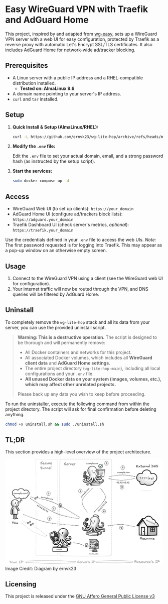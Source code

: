 # Easy WireGuard VPN with Traefik and AdGuard Home

This project, inspired by and adapted from [wg-easy](https://github.com/wg-easy/wg-easy), sets up a WireGuard VPN server with a web UI for easy configuration, protected by Traefik as a reverse proxy with automatic Let's Encrypt SSL/TLS certificates. It also includes AdGuard Home for network-wide ad/tracker blocking.

## Prerequisites

*   A Linux server with a public IP address and a RHEL-compatible distribution installed.
    *   **Tested on: AlmaLinux 9.6**
*   A domain name pointing to your server's IP address.
*   `curl` and `tar` installed.

## Setup

1. **Quick Install & Setup (AlmaLinux/RHEL):**

    ```bash
    curl -L https://github.com/ernvk23/wg-lite-hop/archive/refs/heads/main.tar.gz | tar xz && cd wg-lite-hop-main && chmod +x setup.sh && sudo ./setup.sh
    ```

2.  **Modify the `.env` file:**

    Edit the `.env` file to set your actual domain, email, and a strong password hash (as instructed by the setup script).

3.  **Start the services:**

    ```bash
    sudo docker compose up -d
    ```

## Access

*   WireGuard Web UI (to set up clients): `https://your_domain`
*   AdGuard Home UI (configure ad/trackers block lists): `https://adguard.your_domain`
*   Traefik Dashboard UI (check server's metrics, *optional*): `https://traefik.your_domain`


Use the credentials defined in your `.env` file to access the web UIs. 
*Note:* The first password requested is for logging into Traefik. This may appear as a pop-up window on an otherwise empty screen.

## Usage

1.  Connect to the WireGuard VPN using a client (see the WireGuard web UI for configuration).
2.  Your internet traffic will now be routed through the VPN, and DNS queries will be filtered by AdGuard Home.

## Uninstall

To completely remove the `wg-lite-hop` stack and all its data from your server, you can use the provided uninstall script.

> **Warning: This is a destructive operation.** The script is designed to be thorough and will permanently remove:
> *   All Docker containers and networks for this project.
> *   All associated Docker volumes, which includes all **WireGuard client data** and **AdGuard Home settings**.
> *   The entire project directory (`wg-lite-hop-main`), including all local configurations and your `.env` file.
> *   **All unused Docker data on your system (images, volumes, etc.), which may affect other unrelated projects.**
>
> Please back up any data you wish to keep before proceeding.

To run the uninstaller, execute the following command from within the project directory. The script will ask for final confirmation before deleting anything.
```bash
chmod +x uninstall.sh && sudo ./uninstall.sh
```

## TL;DR

This section provides a high-level overview of the project architecture.

![Visual Diagram](./diagram.jpg)
Image Credit: Diagram by ernvk23


## Licensing

This project is released under the [GNU Affero General Public License v3](LICENSE)

